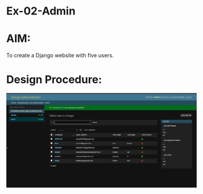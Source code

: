 # Ex-02-Admin

# AIM:
To create a Django website with five users.

# Design Procedure:
![Alt text](result.png)

